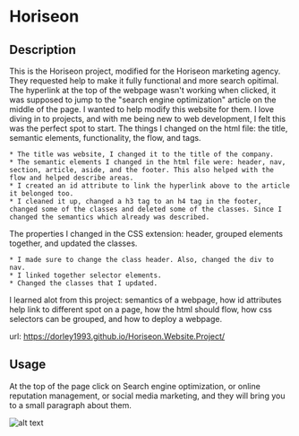 # Horiseon

## Description
This is the Horiseon project, modified for the Horiseon marketing agency. They requested help to make it fully functional and more search opitimal. The hyperlink at the top of the webpage wasn't working when clicked, it was supposed to jump to the "search engine optimization" article on the middle of the page. I wanted to help modify this website for them. I love diving in to projects, and with me being new to web development, I felt this was the perfect spot to start. The things I changed on the html file: the title, semantic elements, functionality, the flow, and tags.

    * The title was website, I changed it to the title of the company.
    * The semantic elements I changed in the html file were: header, nav, section, article, aside, and the footer. This also helped with the flow and helped describe areas.
    * I created an id attribute to link the hyperlink above to the article it belonged too.
    * I cleaned it up, changed a h3 tag to an h4 tag in the footer, changed some of the classes and deleted some of the classes. Since I changed the semantics which already was described.

The properties I changed in the CSS extension: header, grouped elements together, and updated the classes. 

    * I made sure to change the class header. Also, changed the div to nav. 
    * I linked together selector elements. 
    * Changed the classes that I updated. 

I learned alot from this project: semantics of a webpage, how id attributes help link to different spot on a page, how the html should flow, how css selectors can be grouped, and how to deploy a webpage.  
 
 url:  https://dorley1993.github.io/Horiseon.Website.Project/
 
## Usage
At the top of the page click on Search engine optimization, or online reputation management, or social media marketing, and they will bring you to a small paragraph about them.

![alt text](assets/images/screenshot.png)

